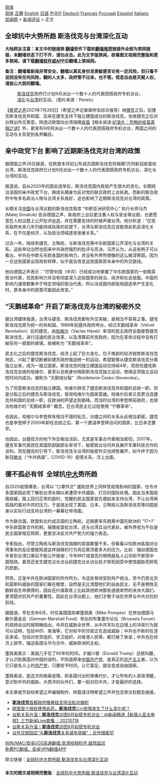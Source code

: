  <!-- 面包屑导航 --> <div class="breadcrumb"><!-- GTranslate: https://gtranslate.io/ -->  <div class="switcher notranslate">  <div class="selected">  <a href="#" onclick="return false;"> 简体</a>  </div>  <div class="option">  <a href="https://www.bannedbook.org" onclick="doGTranslate('zh-CN|zh-CN');jQuery('div.switcher div.selected a').html(jQuery(this).html());return false;" title="简体中文" class="nturl selected"> 简体</a>  <a href="https://www.bannedbook.org/zh-tw/" onclick="doGTranslate('zh-CN|zh-TW');jQuery('div.switcher div.selected a').html(jQuery(this).html());return false;" title="繁體中文" class="nturl"> 正體</a>  <a href="https://www.bannedbook.org/en/" onclick="doGTranslate('zh-CN|en');jQuery('div.switcher div.selected a').html(jQuery(this).html());return false;" title="English" class="nturl"> English</a>  <a href="https://www.bannedbook.org/ja/" onclick="doGTranslate('zh-CN|ja');jQuery('div.switcher div.selected a').html(jQuery(this).html());return false;" title="日本語" class="nturl"> 日語</a>  <a href="https://www.bannedbook.org/ko/" onclick="doGTranslate('zh-CN|ko');jQuery('div.switcher div.selected a').html(jQuery(this).html());return false;" title="한국어" class="nturl"> 한국어</a>  <a href="https://www.bannedbook.org/de/" onclick="doGTranslate('zh-CN|de');jQuery('div.switcher div.selected a').html(jQuery(this).html());return false;" title="Deutsch" class="nturl"> Deutsch</a>  <a href="https://www.bannedbook.org/fr/" onclick="doGTranslate('zh-CN|fr');jQuery('div.switcher div.selected a').html(jQuery(this).html());return false;" title="Français" class="nturl"> Français</a>  <a href="https://www.bannedbook.org/ru/" onclick="doGTranslate('zh-CN|ru');jQuery('div.switcher div.selected a').html(jQuery(this).html());return false;" title="Русский" class="nturl"> Русский</a>  <a href="https://www.bannedbook.org/es/" onclick="doGTranslate('zh-CN|es');jQuery('div.switcher div.selected a').html(jQuery(this).html());return false;" title="Español" class="nturl"> Español</a>  <a href="https://www.bannedbook.org/it/" onclick="doGTranslate('zh-CN|it');jQuery('div.switcher div.selected a').html(jQuery(this).html());return false;" title="Italiano" class="nturl"> Italiano</a>  </div>  </div>      <div class='breadcrumb-sub'><!-- Breadcrumb NavXT 6.3.0 --> <a href="https://www.bannedbook.org/" class="home">禁闻网</a> &gt; <a href="https://www.bannedbook.org/bnews/comments/" class="category">新闻评论</a> &gt; 正文</div></div><h2>全球抗中大势所趋 斯洛伐克与台湾深化互动</h2> <p class="notice"><b>大陆网友注意：本文中的链接除 <a href="https://github.com/bannedbook/fanqiang" >翻墙</a>软件下载和<a href="https://github.com/killgcd/justmysocks/blob/master/README.md">翻墙推荐</a>链接外全部为禁网链接，未翻墙状态下打不开，请勿点击。此为文字版禁闻，欲看图文视频完整版和更多禁闻，请下载<a href="https://github.com/bannedbook/fanqiang">翻墙软件或APP</a>后翻墙上禁闻网。</p><p>备注：翻墙看新闻非常安全，翻墙以真实身份发表敏感言论有一定风险，但只看不说则没有任何风险，翻的人太多，政府管不过来，也不管。信息自由是天赋人权，请放心大胆的翻墙。</b></p>  <div class="entry"> <figure><figcaption><a href="https://www.bannedbook.org/bnews/tag/%E6%96%AF%E6%B4%9B%E4%BC%90%E5%85%8B/" class="st_tag internal_tag" rel="tag" title="标签 斯洛伐克 下的日志">斯洛伐克</a>政府已计划9月派出一个数十人的代表团搭政府专机访台，<a href="https://www.bannedbook.org/bnews/tag/%E6%B7%B1%E5%8C%96/" class="st_tag internal_tag" rel="tag" title="标签 深化 下的日志">深化</a>与<a href="https://www.bannedbook.org/bnews/tag/%e5%8f%b0%e6%b9%be/" class="st_tag internal_tag" rel="tag" title="标签 台湾 下的日志">台湾</a>的互动。（图片来源：Pexels）</figcaption></figure> <p>【<span class='wp_keywordlink_affiliate'><a href="https://www.soundofhope.org" title="希望之声" target="_blank">希望之声</a></span>2021年7月26日】（希望之声记者唐仲宝综合报导）继<a href="https://www.bannedbook.org/bnews/tag/%e6%8d%b7%e5%85%8b/" class="st_tag internal_tag" rel="tag" title="标签 捷克 下的日志">捷克</a>之后，前捷克斯洛伐克共和国、后来在捷克支持下独立建国成功的斯洛伐克，也继捷克之后对台释出外交善意，除透过欧盟向台湾捐赠<span class='wp_keywordlink'><a href="https://www.bannedbook.org/bnews/tculture/20160630/551027.html" title="疫苗" target="_blank">疫苗</a></span>【相关阅读:<a href='https://www.bannedbook.org/bnews/topimagenews/20180408/925060.html' target='_blank'>纪录片：恐怖的疫苗真相之谜</a>】外，更宣布9月将派出一个数十人的代表团搭政府专机访台，两国之间的互动与关系受到各界瞩目。</p> <h2><strong>亲中政党下台 影响了近期斯洛伐克对台湾的政策</strong></h2> <p>据德国之声26日报道，在欧盟本月初公布成员国斯洛伐克将捐赠1万剂新冠疫苗给台湾，斯洛伐克政府已计划9月派出一个数十人的代表团搭政府专机访台，深化与台湾的互动。</p> <p>报道说，自从2020年的国会选举后，斯洛伐克国内政局产生很大的变化，长期统治该国的亲中政党下台，换成长期身为反对党的联合政府上台执政。而新的联合政府中有多名政治人物与台湾关系良好，这也影响了近期斯洛伐克对台湾的政策。</p> <p>长期关注<span class='wp_keywordlink_affiliate'><a href="https://www.bannedbook.org/" title="中国" target="_blank">中国</a></span>与台湾议题的斯洛伐克智库 “中欧亚洲研究中心” 执行长师马杰 (Matej Simalcik) 告诉德国之声，新政府上台后更注重人权与安全等议题，也更愿意在人权议题上公开批评<a href="https://www.bannedbook.org/bnews/tag/%e4%b8%ad%e5%85%b1/" class="st_tag internal_tag" rel="tag" title="标签 中共 下的日志">中共</a>，并在需要支持的时候声援台湾。他分析道：“在现任政府未来几年仍能持续执政的前提下，台湾与斯洛伐克应该能借此机会深化关系，在不仅是经济，以及政治领域逐渐发展关系。”</p> <p>过去一年，陆续有捷克、立陶宛，与斯洛伐克等中东欧国家公开深化与台湾的关系，这些举动当然也招来中共政府强烈的批评与否决。马杰认为，从这些例子可以看出，中共在中欧与东欧各国的影响力，并没有外界所想像的这么根深蒂固，因为一旦这些国家出现政权转移，似乎就会改变这些国家原本亲中的外交路线。</p>  <p>他向德国之声表示：“尽管中国（中共）已经成功地掌握了中东欧国家的一些精英政治代表，但其影响力并没有彻底深入这些国家的政治、经济和社会层面。中国的影响力通常都集中于特定领域的政治代表，所以当该国内部政局因选举产生变化时，原本亲中的政策可能因此改变。”</p> <h2><strong>“天鹅绒革命” 开启了斯洛伐克与台湾的秘密外交</strong></h2> <p>据台湾媒体报道，台湾与捷克、斯洛伐克都有外交突破，是相当不容易之事。捷克斯洛伐克原为统一的共和国，1989年前捷共政府垮台，经过天鹅绒革命（Velvet Revolution）后的捷克，由<span class='wp_keywordlink'><a href="https://www.bannedbook.org/forum2/topic1613.html" title="哈维尔《哈维尔文集》" target="_blank">哈维尔</a></span>（Vaclav Havel）率领的民主政府全面接管捷克斯洛伐克，进行迅速的民主改革，以及清算前共党政府，因为在革命过程中没有打破任何一扇窗的玻璃，故被称为 “天鹅绒革命”。</p> <p>民主化之后的捷克斯洛伐克，经济上起了巨大变化，位于南部的经济弱势斯洛伐克地区，兴起了要切断被前捷共政府强迫统一的运动，希望能够从捷克斯洛伐克分离独立出来，成为一独立国家。斯洛伐克的独立建国运动仅持续4年，而担任捷克斯洛伐克总统的哈维尔，甚至以总统身份暗助斯洛伐克独立运动，使得这项独立运动短时间内成功，被称为 “天鹅绒分裂”（Rozdelenie Česko-Slovenska）。</p> <p>为了同意斯洛伐克的独立建国，哈维尔辞去了捷克斯洛伐克共和国的总统一职。但是分裂之后的捷克与斯洛伐克，皆视哈维尔为国家英雄。哈维尔后来又高票当选捷克共和国的总统一职，在欧洲的声望达到巅峰。而当时台湾的李登辉前政府，也效法哈维尔的 “天鹅绒革命” 概念，在台湾民主化过程使用 “宁静革命”。</p> <p>也因此，哈维尔与李登辉有相当不错的私交，台捷之间的关系从此相当紧密。捷克也是李登辉于2000年卸任总统之后，第一个邀请李登辉访问的国家，比日本还要早。</p>  <p>也因此，台捷双方的地下外交相当活跃，尤其是军事合作案相当密切，2017年，捷克军事代表团在其国防部副部长率领下，秘密抵台访问并且展开军事科技合作的谈判。而在捷克的引导下，斯洛伐克与台湾的秘密外交也顺势展开，如今终于因为新冠<a href="https://www.bannedbook.org/bnews/tag/%e8%82%ba%e7%82%8e/" class="st_tag internal_tag" rel="tag" title="标签 肺炎 下的日志">肺炎</a>（“中共病毒”，COVID-19）疫情关系，浮上台面。</p> <h2><strong>德不孤必有邻  全球抗<a href="https://www.bannedbook.org/bnews/tag/%E4%B8%AD%E5%A4%A7/" class="st_tag internal_tag" rel="tag" title="标签 中大 下的日志">中大</a>势所趋</strong></h2> <p>自2020疫情爆发，台湾以 “口罩外交” 援助世界上同样受疫情影响的国家，也令许多国家因此而了解到台湾长期以来遭受中共威胁、打压的国际处境。因此当多国疫情趋缓，踏上回归正常的路时，觉醒的民主国家首先便起来支持台湾，不让台湾再孤独的面对中共的压力。于是就出现了美国、日本、立陶宛以及斯洛伐克等四国挺身以实际行动支持台湾的一幕幕壮举场面。</p> <p>作为联合国，欧盟和北约成员国的立陶宛，近期更率先脱离中国在欧洲的 “17+1” 中东欧国家合作机制，捐赠疫苗给台湾，还与台湾互设代表处，被外界视为不仅是民主国家相互照顾，更是坚决反对共产势力的强力表态。</p> <p>专家指出，尽管立陶宛与斯洛伐克捐赠的疫苗数量不多，但看看以往欧洲各国对台湾事务的反应便能知道这样捐赠的行为背后需顶着多大的压力，比如：强如德国去年拿到台湾口罩后不能公开致谢；今年BNT疫苗签约明明是私人公司却不断受中国阻挠，甚至还发生捷克议长访台前捷克议长访台前夕猝死因受中使馆威胁而猝死的悲剧。</p> <p>然而，正是中共在欧洲国家的所作所为，令这些曾经受到共产统治，至今仍受北京和莫斯科威胁的国家们看在眼里，自然是无比清楚他们的自由民主，无不是牺牲无数鲜血生命换得的，因此在价值取舍上比起其他欧洲那些道貌岸然的泱泱大国们，更清楚对抗共产的重要性，因此在台湾议题上，他们才敢于站在世界与中共对抗的前线。</p>  <p>据报道，早在去年6月，时任美国国务卿蓬佩奥（Mike Pompeo）在参加德国马歇尔基金会（German Marshall Fund）举办的布鲁塞尔论坛（Brussels Forum）的视频会议时就明确指出，中共在威胁全世界，从中共军队在边境上的冲突行为就可以证明，包括中印、南海等，它对和平的邻居正在造成威胁；中共也不断的在违反承诺，包括对世贸组织、世卫组织，对香港人民等，都打破了承诺；中共也在经济上掠夺，强迫各国与华为合作，威胁欧洲的主权。 </p> <p>蓬佩奥表示：美国几乎花了90年的时间，才被川普（Donald Trump）总统叫醒，才认识到美国对中国的误判，不知道原来<a href="https://www.bannedbook.org/bnews/tag/%e4%b8%ad%e5%9b%bd%e5%85%b1%e4%ba%a7%e5%85%9a/" class="st_tag internal_tag" rel="tag" title="标签 中国共产党 下的日志">中国共产党</a>，是真正的<span class='wp_keywordlink'><a href="https://www.bannedbook.org/forum2/topic6177.html" title="《共产主义的终极目的》" target="_blank">共产主义</a></span>者。以为它只是名义上的<a href="https://www.bannedbook.org/bnews/tag/%e5%85%b1%e4%ba%a7%e5%85%9a/" class="st_tag internal_tag" rel="tag" title="标签 共产党 下的日志">共产党</a>，只要给予时间，让它富足，就会变成自由国家。</p> <p>蓬佩奥说，是这次的病毒疫情，和各国付出的惨痛代价，才让所有的人渐渐清醒，意识到中共的威胁。大西洋的伙伴们，要一起对抗中共，才是最好的选择。</p> <p>本文章或节目经希望之声编辑制作，转载请注明希望之声并包含原文标题及链接。 </p> <ul class='op-related-articles' title='相关阅读'> <li><a href='https://www.bannedbook.org/bnews/cbnews/20210726/1593982.html' target='_blank'><b>斯洛伐克</b>首都政府楼悬挂支持法轮功旗帜</a></li> <li><a href='https://www.bannedbook.org/bnews/bannedvideo/20210719/1590173.html' target='_blank'>欧盟首个授权使用此药，<b>斯洛伐克</b>🇸🇰疫情发生了什么变化呢？</a></li> <li><a href='https://www.bannedbook.org/bnews/bannedvideo/20210718/1589422.html' target='_blank'>台斯关系升温！<b>斯洛伐克</b>访团9月拟搭专机访台｜@新闻精选【新唐人亚太电视】三节新闻Live直播 ｜20210718</a></li> <li><a href='https://www.bannedbook.org/bnews/taiwannews/20210717/1589137.html' target='_blank'>台斯关系升温！<b>斯洛伐克</b>访团9月拟搭专机访台</a></li> <li><a href='https://www.bannedbook.org/bnews/baitai/20210717/1589072.html' target='_blank'>台外交部回应“与<b>斯洛伐克</b>关系或有突破”：合作很密切</a></li> </ul> <p class="texttj"> <a href="https://github.com/bannedbook/fanqiang/wiki/V2ray%E6%9C%BA%E5%9C%BA" target="_blank">WIN/MAC/安卓/iOS高速翻墙:高清视频秒开,超低延迟</a><br/> <a href="https://github.com/bannedbook/fanqiang/wiki/%E7%A6%81%E9%97%BB%E7%BD%91%E5%AE%89%E5%8D%93%E7%BF%BB%E5%A2%99%E6%96%B0%E9%97%BBAPP" target="_blank">免费PC翻墙、安卓VPN翻墙APP</a></p> <p>原文链接：<a class="src_link"  href="https://www.soundofhope.org/post/529364" target="_blank">全球抗中大势所趋 斯洛伐克与台湾深化互动</a></p><a name='sharetosocial'></a>  <div style="margin-bottom:5px;padding-bottom:5px;clear:both"> <div id="archive-pix-1" class="banner-ads"> <!-- AuctionX Display platform tag START --> <div id="26318x728x90x621x_ADSLOT2" clicktrack="%%CLICK_URL_ESC%%"></div> <!-- AuctionX Display platform tag END --> </div> <div id="archive-pix-2" class="banner-ads"> <!-- AuctionX Display platform tag START --> <div id="26315x300x250x621x_ADSLOT2" clicktrack="%%CLICK_URL_ESC%%"></div> <!-- AuctionX Display platform tag END --> </div> </div>  <div id="archive-pix-1" class="banner-ads"> <!-- AuctionX Display platform tag START --> <div id="26318x728x90x621x_ADSLOT3" clicktrack="%%CLICK_URL_ESC%%"></div> <!-- AuctionX Display platform tag END --> </div> <div><b>本文的图文或视频完整版</b>：<a href='https://www.bannedbook.org/bnews/comments/20210727/1594697.html'>全球抗中大势所趋 斯洛伐克与台湾深化互动</a></div>  </div><!--END ENTRY--> 